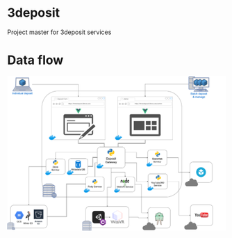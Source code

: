 # 3deposit
Project master for 3deposit services

# Data flow
![3deposit](./docs/3deposit-data-flow.png)